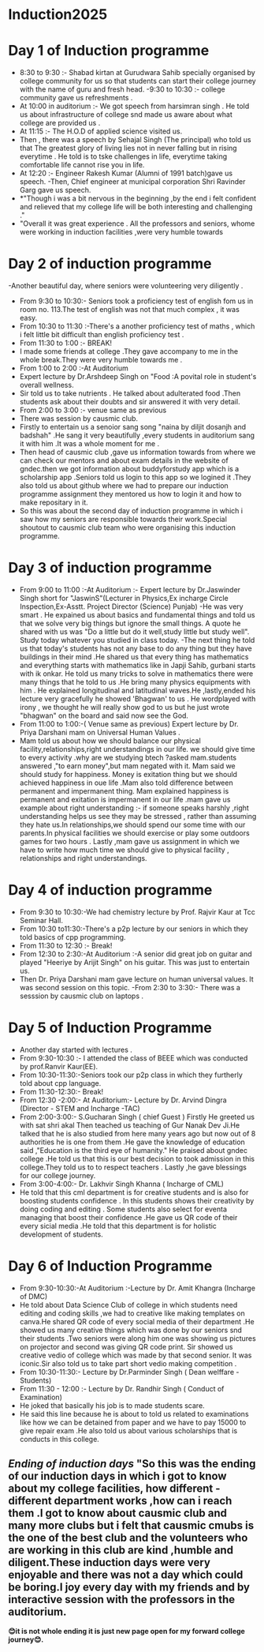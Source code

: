 # Induction2025
# Day 1 of Induction programme 
- 8:30 to 9:30 :- Shabad kirtan at Gurudwara Sahib specially organised by college community for us so that students can start their college journey with the name  of guru and fresh head.
-9:30 to 10:30 :- college community gave us refreshments .
 - At 10:00 in auditorium :- We got speech from  harsimran singh . He told us about infrastructure of college snd made us aware about what college are provided us .
 - At  11:15 :- The H.O.D of applied science visited us.
 - Then , there was a speech by Sehajal Singh (The principal) who told us that The greatest glory of living lies not in never falling but in rising everytime . He told is to tske challenges in life, everytime taking comfortable life cannot rise you in life. 
 - At 12:20 :- Engineer Rakesh Kumar (Alumni of 1991 batch)gave us speech.
-Then, Chief engineer at municipal corporation Shri Ravinder Garg gave us speech.
- *"Though i was a bit nervous in the beginning ,by the end i felt confident and relieved that my college life will be both interesting and challenging ."
- "Overall it was great experience . All the professors and seniors, whome were working in induction facilities ,were very humble towards 
# Day 2 of induction programme
-Another beautiful day, where seniors were volunteering very diligently .
- From 9:30 to 10:30:- Seniors took a proficiency test of english fom us in room no. 113.The test of english was not that much complex , it was easy.
- From 10:30 to 11:30 :-There's a another proficiency test of maths , which i felt little bit difficult than english proficiency test .
- From  11:30 to 1:00 :- BREAK!
- I made some friends at college .They gave accompany to me in the whole break.They were very humble towards me .
- From 1:00 to 2:00 :-At Auditorium
- Expert lecture by Dr.Arshdeep Singh on "Food :A povital role in  student's overall  wellness.
- Sir told us to take nutrients . He talked about adulterated food .Then students ask about their doubts and sir answered it with  very detail.
- From 2:00 to 3:00  :- venue same as previous
- There was session by causmic club.
- Firstly to entertain us a senoior sang song "naina by  diljit dosanjh and badshah" .He sang it very beautifully ,every students in auditorium sang it with him .It was a whole moment for me .
- Then head of causmic club ,gave us information towards from where we can check our mentors and about exam details in the website of gndec.then we got information about buddyforstudy app  which is a scholarship app .Seniors told us login to this app so we logined it .They also told us about github where we had to prepare our induction programme assignment they mentored us how to login it and how to make repositary in it.
- So this was about the second day of induction programme in which i saw how  my seniors are responsible towards their work.Special shoutout to causmic club team who were organising this induction programme.
# Day 3 of induction programme
- From 9:00 to 11:00 :-At Auditorium :- Expert lecture by Dr.Jaswinder Singh short for "JaswinS"(Lecturer in Physics,Ex incharge Circle Inspection,Ex-Asstt. Project Director (Science) Punjab) 
-He was very smart . He  expained us  about basics and fundamental things and told us that we  solve very big things but ignore the small things. A quote he shared with us was "Do a little but do it well,study little but study  well". Study today whatever you studied in class today.
-The next thing he told us that  today's  students has not any base to do any thing but they have buildings in their mind .He shared us that every thing has mathematics and everything starts with mathematics  like in Japji Sahib, gurbani starts with ik onkar. He told us many tricks to solve in mathematics there were many things that he told to us .He bring many physics equipments with him . He explained longitudinal and latitudinal waves.He  ,lastly,ended his lecture very gracefully he showed 'Bhagwan' to us . He wordplayed with irony , we thought  he will really show god to us but he just wrote "bhagwan" on the board and said now see the God.
- From 11:00 to 1:00:-( Venue same as previous) Expert lecture by Dr. Priya Darshani mam on Universal Human Values .
- Mam told us about how we  should balance our physical facility,relationships,right understandings in our life. we should give time to every activity .why are we studying btech ?asked mam.students answered ,"to earn money",but mam negated with it. Mam said we should study for happiness. Money is exitation thing but we should achieved happiness in oue life .Mam also told difference between permanent and impermanent thing. Mam explained happiness is permanent and exitation is impermanent  in our life .mam gave us example about right understanding :- if someone speaks harshly ,right understanding helps us see they may be stressed , rather than assuming they hate us.In relationships,we should spend our some time with our parents.In physical facilities we should exercise or play some outdoors games for two hours . Lastly ,mam gave us assignment in which we have to write how  much time we should give to physical facility , relationships and right understandings.
# Day 4  of induction programme                                                                                                            
- From 9:30 to 10:30:-We had chemistry lecture by Prof. Rajvir Kaur at Tcc Seminar Hall.
- From 10:30 to11:30:-There's a  p2p lecture by our seniors in which they told basics of cpp programming.
- From 11:30 to 12:30 :- Break!
- From 12:30 to 2:30:-At Auditorium :-A senior did great job on guitar and played "Heeriye by Arijit Singh" on his guitar. This was just to entertain us.
- Then Dr. Priya Darshani mam gave lecture on human universal values. It was second session on this topic.
  -From 2:30 to 3:30:- There was a sesssion by causmic club on laptops .
# Day 5 of Induction Programme 
- Another day started with lectures .
- From 9:30-10:30 :- I attended the class of BEEE which was conducted by prof.Ranvir Kaur(EE).
- From 10:30-11:30:-Seniors took our p2p class in which they furtherly told about cpp language.
- From 11:30-12:30:- Break!
- From 12:30 -2:00:- At Auditorium:- Lecture by Dr. Arvind Dingra (Director - STEM and Incharge -TAC)
- From 2:00-3:00:- S.Gucharan Singh ( chief Guest ) Firstly He greeted us with sat shri akal Then teached us teaching of Gur Nanak Dev Ji.He talked that he is also studied from here many years ago but now out of  8 authorities he is one from them .He gave the knowledge of education said ,"Education is the third eye of humanity." He praised about gndec college .He told us that this is our best decision to took admission in this college.They told us to to respect teachers . Lastly ,he gave blessings for our college journey.
- From 3:00-4:00:- Dr. Lakhvir Singh Khanna ( Incharge of CML)
- He told that this cml department is for creative students and is also for boosting students confidence . In this students shows their creativity by doing coding and editing . Some students also select for eventa managing that boost their confidence .He gave us QR code of their every sicial media .He told that this  department is for holistic development of students.
# Day 6 of Induction Programme 
- From 9:30-10:30:-At Auditorium :-Lecture by Dr. Amit Khangra (Incharge of DMC)
- He told about Data Science Club of college in which students need editing and coding skills ,we had to creative like making templates on canva.He shared  QR code of every social media of their department .He showed us many creative things which was done by our seniors snd their students .Two seniors were along him one was showing us  pictures on projector and second was giving QR code print. Sir showed us creative vedio of college which was made by that second senior. It was iconic.Sir also told us to take part short vedio making competition .
- From 10:30-11:30:- Lecture by Dr.Parminder Singh ( Dean welffare - Students)
- From 11:30 - 12:00 :- Lecture by Dr. Randhir Singh ( Conduct of Examination)
- He joked that basically his job is to made students scare.
- He said this line because he is about to told us related  to examinations like how we can be detained from paper and we have to pay 15000 to give repair exam .He  also told us about various scholarships that is conducts in this college.
## *Ending of induction days*         "So this was the ending of our induction days in which i got to know about my college facilities, how different - different department works ,how can i reach them .I got to know about causmic club and many more clubs but i felt that causmic cmubs is the one of the best club and the volunteers who are working in this club are kind ,humble and diligent.These induction days were very enjoyable and there was not a day which could be boring.I  joy every day with my friends and by interactive session with the professors in the auditorium.
**😊it is not whole ending it is just new page open for my forward college journey😊.**
  

